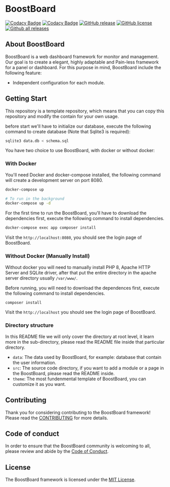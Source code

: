 # BoostBoard

[![Codacy Badge](https://app.codacy.com/project/badge/Grade/41dfe17ea6fa4388835b0750b4ec3771)](https://www.codacy.com/gh/dj6082013/BoostBoard/dashboard?utm_source=github.com&amp;utm_medium=referral&amp;utm_content=dj6082013/BoostBoard&amp;utm_campaign=Badge_Grade)
[![Codacy Badge](https://app.codacy.com/project/badge/Coverage/41dfe17ea6fa4388835b0750b4ec3771)](https://www.codacy.com/gh/dj6082013/BoostBoard/dashboard?utm_source=github.com&utm_medium=referral&utm_content=dj6082013/BoostBoard&utm_campaign=Badge_Coverage)
[![GitHub release](https://img.shields.io/github/release/dj6082013/BoostBoard.svg)](https://GitHub.com/dj6082013/BoostBoard/releases/)
[![GitHub license](https://img.shields.io/github/license/dj6082013/BoostBoard.svg)](https://github.com/dj6082013/BoostBoard/blob/master/LICENSE)
[![Github all releases](https://img.shields.io/github/downloads/dj6082013/BoostBoard/total.svg)](https://github.com/dj6082013/BoostBoard/releases/)

## About BoostBoard

BoostBoard is a web dashboard framework for monitor and management.
Our goal is to create a elegant, highly adaptable and Pain-less framework for a panel or dashboard.
For this purpose in mind, BoostBoard include the following feature:

- Independent configuration for each module.

## Getting Start

This repository is a template repository, which means that you can copy this repository and modify the contain for your own usage.

before start we'll have to initialize our database, execute the following command to create database (Note that Sqlite3 is required):
```bash
sqlite3 data.db < schema.sql
```

You have two choice to use BoostBoard, with docker or without docker:

### With Docker

You'll need Docker and docker-compose installed, the following command will create a development server on port 8080.
```bash
docker-compose up

# To run in the background
docker-compose up -d
```

For the first time to run the BoostBoard, you'll have to download the dependencies first, execute the following command to install dependencies.
```bash
docker-compose exec app composer install
```
Visit the `http://localhost:8080`, you should see the login page of BoostBoard.

### Without Docker (Manually Install)

Without docker you will need to manually install PHP 8, Apache HTTP Server and SQLite driver, after that put the entire directory in the apache server directory usually `/var/www/`.

Before running, you will need to download the dependences first, execute the following command to install dependencies.
```bash
composer install
```
Visit the `http://localhost` you should see the login page of BoostBoard.

### Directory structure

In this README file we will only cover the directory at root level, it learn more in the sub-directory, please read the README file inside that particular directory.

- `data`: The data used by BoostBoard, for example: database that contain the user information.
- `src`: The source code directory, if you want to add a module or a page in the BoostBoard, please read the README inside.
- `theme`: The most fundenmental template of BoostBoard, you can customize it as you want.

## Contributing

Thank you for considering contributing to the BoostBoard framework! Please read the [CONTRIBUTING](https://github.com/dj6082013/BoostBoard/blob/master/CONTRIBUTING.md) for more details.

## Code of conduct

In order to ensure that the BoostBoard community is welcoming to all, please review and abide by the [Code of Conduct](https://github.com/dj6082013/BoostBoard/blob/master/CODE_OF_CONDUCT.md).

## License

The BoostBoard framework is licensed under the [MIT License](https://opensource.org/licenses/MIT).
